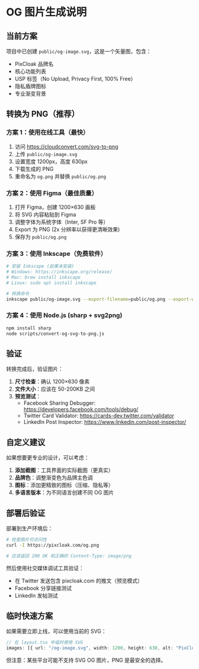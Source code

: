 # OG 图片生成说明

## 当前方案

项目中已创建 `public/og-image.svg`，这是一个矢量图，包含：

- PixCloak 品牌名
- 核心功能列表
- USP 标签（No Upload, Privacy First, 100% Free）
- 隐私盾牌图标
- 专业渐变背景

## 转换为 PNG（推荐）

### 方案 1：使用在线工具（最快）

1. 访问 https://cloudconvert.com/svg-to-png
2. 上传 `public/og-image.svg`
3. 设置宽度 1200px，高度 630px
4. 下载生成的 PNG
5. 重命名为 `og.png` 并替换 `public/og.png`

### 方案 2：使用 Figma（最佳质量）

1. 打开 Figma，创建 1200×630 画板
2. 将 SVG 内容粘贴到 Figma
3. 调整字体为系统字体（Inter, SF Pro 等）
4. Export 为 PNG (2x 分辨率以获得更清晰效果)
5. 保存为 `public/og.png`

### 方案 3：使用 Inkscape（免费软件）

```bash
# 安装 Inkscape (如果未安装)
# Windows: https://inkscape.org/release/
# Mac: brew install inkscape
# Linux: sudo apt install inkscape

# 转换命令
inkscape public/og-image.svg --export-filename=public/og.png --export-width=1200 --export-height=630
```

### 方案 4：使用 Node.js (sharp + svg2png)

```bash
npm install sharp
node scripts/convert-og-svg-to-png.js
```

## 验证

转换完成后，验证图片：

1. **尺寸检查**：确认 1200×630 像素
2. **文件大小**：应该在 50-200KB 之间
3. **预览测试**：
   - Facebook Sharing Debugger: https://developers.facebook.com/tools/debug/
   - Twitter Card Validator: https://cards-dev.twitter.com/validator
   - LinkedIn Post Inspector: https://www.linkedin.com/post-inspector/

## 自定义建议

如果想要更专业的设计，可以考虑：

1. **添加截图**：工具界面的实际截图（更真实）
2. **品牌色**：调整渐变色为品牌主色调
3. **图标**：添加更精致的图标（压缩、隐私等）
4. **多语言版本**：为不同语言创建不同 OG 图片

## 部署后验证

部署到生产环境后：

```bash
# 检查图片可访问性
curl -I https://pixcloak.com/og.png

# 应该返回 200 OK 和正确的 Content-Type: image/png
```

然后使用社交媒体调试工具验证：

- 在 Twitter 发送包含 pixcloak.com 的推文（预览模式）
- Facebook 分享链接测试
- LinkedIn 发帖测试

## 临时快速方案

如果需要立即上线，可以使用当前的 SVG：

```typescript
// 在 layout.tsx 中临时使用 SVG
images: [{ url: "/og-image.svg", width: 1200, height: 630, alt: "PixCloak" }];
```

但注意：某些平台可能不支持 SVG OG 图片，PNG 是最安全的选择。
